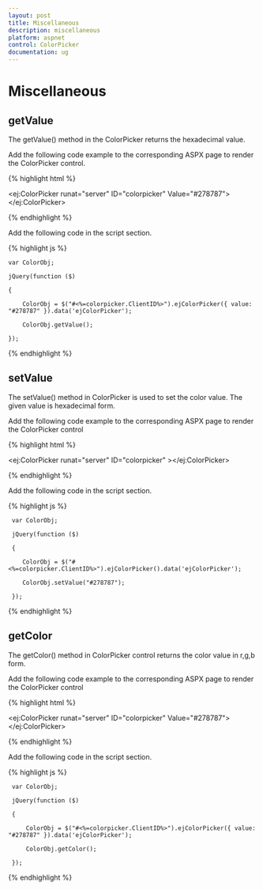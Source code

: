 ```yaml
---
layout: post
title: Miscellaneous
description: miscellaneous
platform: aspnet
control: ColorPicker
documentation: ug
---
```


# Miscellaneous

## getValue

The getValue() method in the ColorPicker returns the hexadecimal value.

Add the following code example to the corresponding ASPX page to render the ColorPicker control.



{% highlight html %}



<ej:ColorPicker runat="server" ID="colorpicker" Value="#278787"> </ej:ColorPicker>





{% endhighlight %}



Add the following code in the script section.



{% highlight js %}

    var ColorObj;

    jQuery(function ($)

    {

        ColorObj = $("#<%=colorpicker.ClientID%>").ejColorPicker({ value: "#278787" }).data('ejColorPicker');

        ColorObj.getValue();

    });



{% endhighlight %}



## setValue

The setValue() method in ColorPicker is used to set the color value. The given value is hexadecimal form.

Add the following code example to the corresponding ASPX page to render the ColorPicker control



{% highlight html %}



<ej:ColorPicker runat="server" ID="colorpicker" ></ej:ColorPicker>





{% endhighlight %}



Add the following code in the script section.



{% highlight js %}

     var ColorObj;

     jQuery(function ($)

     {

        ColorObj = $("#<%=colorpicker.ClientID%>").ejColorPicker().data('ejColorPicker');

        ColorObj.setValue("#278787");

     });



{% endhighlight %}



## getColor

The getColor() method in ColorPicker control returns the color value in r,g,b form.

Add the following code example to the corresponding ASPX page to render the ColorPicker control



{% highlight html %}



<ej:ColorPicker runat="server" ID="colorpicker" Value="#278787"> </ej:ColorPicker>





{% endhighlight %}



Add the following code in the script section.



{% highlight js %}

     var ColorObj;

     jQuery(function ($)

     {

         ColorObj = $("#<%=colorpicker.ClientID%>").ejColorPicker({ value: "#278787" }).data('ejColorPicker');

         ColorObj.getColor();

     });



{% endhighlight %}



